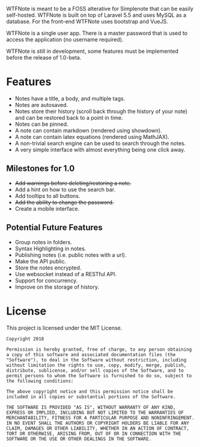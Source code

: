 WTFNote is meant to be a FOSS alterative for Simplenote that can be easily
self-hosted. WTFNote is built on top of Laravel 5.5 and uses MySQL as a
database. For the front-end WTFNote uses bootstrap and VueJS.

WTFNote is a single user app. There is a master password that is used to
access the application (no username required).

WTFNote is still in development, some features must be implemented before
the release of 1.0-beta.

# Features
- Notes have a title, a body, and multiple tags.
- Notes are autosaved.
- Notes store their history (scroll back through the history of your note)
  and can be restored back to a point in time.
- Notes can be pinned.
- A note can contain markdown (rendered using showdown).
- A note can contain latex equations (rendered using MathJAX).
- A non-trivial search engine can be used to search through the notes.
- A very simple interface with almost everything being one click away.

## Milestones for 1.0
- ~~Add warnings before deleting/restoring a note.~~
- Add a hint on how to use the search bar.
- Add tooltips to all buttons.
- ~~Add the ability to change the password.~~
- Create a mobile interface.

## Potential Future Features
- Group notes in folders.
- Syntax Highlighting in notes.
- Publishing notes (i.e. public notes with a url).
- Make the API public.
- Store the notes encrypted.
- Use websocket instead of a RESTful API.
- Support for concurrency.
- Improve on the storage of history.

# License
This project is licensed under the MIT License.

```
Copyright 2018

Permission is hereby granted, free of charge, to any person obtaining a copy of this software and associated documentation files (the "Software"), to deal in the Software without restriction, including without limitation the rights to use, copy, modify, merge, publish, distribute, sublicense, and/or sell copies of the Software, and to permit persons to whom the Software is furnished to do so, subject to the following conditions:

The above copyright notice and this permission notice shall be included in all copies or substantial portions of the Software.

THE SOFTWARE IS PROVIDED "AS IS", WITHOUT WARRANTY OF ANY KIND, EXPRESS OR IMPLIED, INCLUDING BUT NOT LIMITED TO THE WARRANTIES OF MERCHANTABILITY, FITNESS FOR A PARTICULAR PURPOSE AND NONINFRINGEMENT. IN NO EVENT SHALL THE AUTHORS OR COPYRIGHT HOLDERS BE LIABLE FOR ANY CLAIM, DAMAGES OR OTHER LIABILITY, WHETHER IN AN ACTION OF CONTRACT, TORT OR OTHERWISE, ARISING FROM, OUT OF OR IN CONNECTION WITH THE SOFTWARE OR THE USE OR OTHER DEALINGS IN THE SOFTWARE.
```
